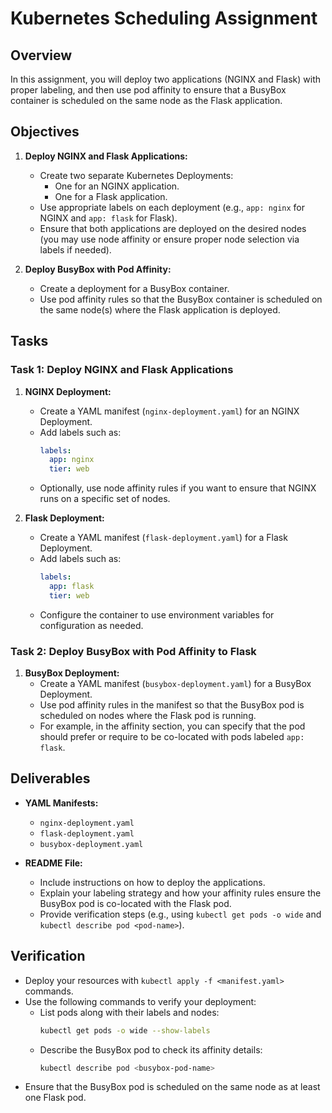 

# Kubernetes Scheduling Assignment

## Overview

In this assignment, you will deploy two applications (NGINX and Flask) with proper labeling, and then use pod affinity to ensure that a BusyBox container is scheduled on the same node as the Flask application.

## Objectives

1. **Deploy NGINX and Flask Applications:**
   - Create two separate Kubernetes Deployments:
     - One for an NGINX application.
     - One for a Flask application.
   - Use appropriate labels on each deployment (e.g., `app: nginx` for NGINX and `app: flask` for Flask).
   - Ensure that both applications are deployed on the desired nodes (you may use node affinity or ensure proper node selection via labels if needed).

2. **Deploy BusyBox with Pod Affinity:**
   - Create a deployment for a BusyBox container.
   - Use pod affinity rules so that the BusyBox container is scheduled on the same node(s) where the Flask application is deployed.

## Tasks

### Task 1: Deploy NGINX and Flask Applications

1. **NGINX Deployment:**
   - Create a YAML manifest (`nginx-deployment.yaml`) for an NGINX Deployment.
   - Add labels such as:
     ```yaml
     labels:
       app: nginx
       tier: web
     ```
   - Optionally, use node affinity rules if you want to ensure that NGINX runs on a specific set of nodes.

2. **Flask Deployment:**
   - Create a YAML manifest (`flask-deployment.yaml`) for a Flask Deployment.
   - Add labels such as:
     ```yaml
     labels:
       app: flask
       tier: web
     ```
   - Configure the container to use environment variables for configuration as needed.

### Task 2: Deploy BusyBox with Pod Affinity to Flask

1. **BusyBox Deployment:**
   - Create a YAML manifest (`busybox-deployment.yaml`) for a BusyBox Deployment.
   - Use pod affinity rules in the manifest so that the BusyBox pod is scheduled on nodes where the Flask pod is running.
   - For example, in the affinity section, you can specify that the pod should prefer or require to be co-located with pods labeled `app: flask`.

## Deliverables

- **YAML Manifests:**
  - `nginx-deployment.yaml`
  - `flask-deployment.yaml`
  - `busybox-deployment.yaml`

- **README File:**
  - Include instructions on how to deploy the applications.
  - Explain your labeling strategy and how your affinity rules ensure the BusyBox pod is co-located with the Flask pod.
  - Provide verification steps (e.g., using `kubectl get pods -o wide` and `kubectl describe pod <pod-name>`).

## Verification

- Deploy your resources with `kubectl apply -f <manifest.yaml>` commands.
- Use the following commands to verify your deployment:
  - List pods along with their labels and nodes:
    ```bash
    kubectl get pods -o wide --show-labels
    ```
  - Describe the BusyBox pod to check its affinity details:
    ```bash
    kubectl describe pod <busybox-pod-name>
    ```
- Ensure that the BusyBox pod is scheduled on the same node as at least one Flask pod.

